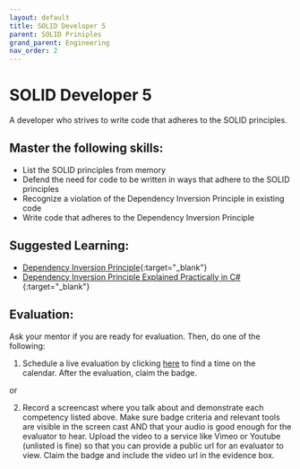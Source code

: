 ```yaml
---
layout: default
title: SOLID Developer 5
parent: SOLID Priniples
grand_parent: Engineering
nav_order: 2
---
```

# SOLID Developer 5

A developer who strives to write code that adheres to the SOLID principles.

## Master the following skills:

- List the SOLID principles from memory
- Defend the need for code to be written in ways that adhere to the SOLID principles
- Recognize a violation of the Dependency Inversion Principle in existing code
- Write code that adheres to the Dependency Inversion Principle

## Suggested Learning:

- [Dependency Inversion Principle](https://www.youtube.com/watch?v=9oHY5TllWaU&list=PLZlA0Gpn_vH9kocFX7R7BAe_CvvOCO_p9&index=5){:target="\_blank"}
- [Dependency Inversion Principle Explained Practically in C#](https://www.youtube.com/watch?v=NnZZMkwI6KI){:target="\_blank"}

## Evaluation:

Ask your mentor if you are ready for evaluation. Then, do one of the following:

1. Schedule a live evaluation by clicking [here](https://api.logro.io/widget/appointment/codex-evals/full-stack) to find a time on the calendar. After the evaluation, claim the badge.

or

2. Record a screencast where you talk about and demonstrate each competency listed above. Make sure badge criteria and relevant tools are visible in the screen cast AND that your audio is good enough for the evaluator to hear. Upload the video to a service like Vimeo or Youtube (unlisted is fine) so that you can provide a public url for an evaluator to view. Claim the badge and include the video url in the evidence box.
